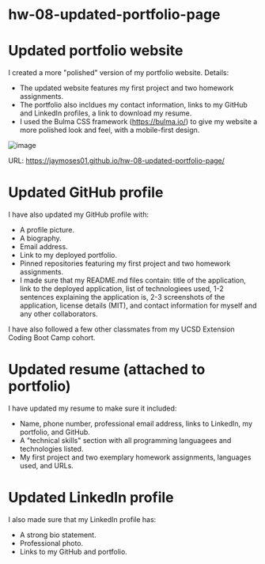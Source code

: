 # hw-08-updated-portfolio-page


# Updated portfolio website

I created a more "polished" version of my portfolio website. Details:
* The updated website features my first project and two homework assignments.
* The portfolio also incldues my contact information, links to my GitHub and LinkedIn profiles, a link to download my resume.
* I used the Bulma CSS framework (https://bulma.io/) to give my website a more polished look and feel, with a mobile-first design.

![image](https://user-images.githubusercontent.com/95326705/153139424-3cdd2da0-4fae-47c5-a3d7-d73ca339cc12.png)

URL: https://jaymoses01.github.io/hw-08-updated-portfolio-page/


# Updated GitHub profile

I have also updated my GitHub profile with:
* A profile picture.
* A biography.
* Email address.
* Link to my deployed portfolio.
* Pinned repositories featuring my first project and two homework assignments.
* I made sure that my README.md files contain: title of the application, link to the deployed application, list of technologiees used, 1-2 sentences explaining the application is, 2-3 screenshots of the application, license details (MIT), and contact information for myself and any other collaborators.

I have also followed a few other classmates from my UCSD Extension Coding Boot Camp cohort.


# Updated resume (attached to portfolio)

I have updated my resume to make sure it included:
* Name, phone number, professional email address, links to LinkedIn, my portfolio, and GitHub.
* A "technical skills" section with all programming languagees and technologies listed.
* My first project and two exemplary homework assignments, languages used, and URLs.


# Updated LinkedIn profile

I also made sure that my LinkedIn profile has:
* A strong bio statement.
* Professional photo.
* Links to my GitHub and portfolio.

